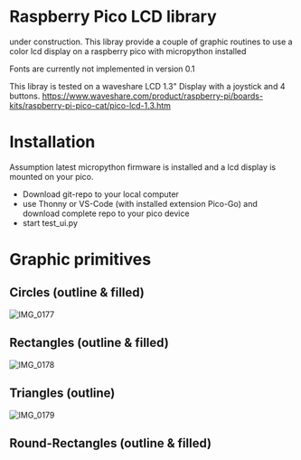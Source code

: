 # Raspberry Pico LCD library

under construction. This libray provide a couple of graphic routines to use a color lcd display on a raspberry pico with micropython installed

Fonts are currently not implemented in version 0.1

This libray is tested on a waveshare LCD 1.3" Display with a joystick and 4 buttons.
https://www.waveshare.com/product/raspberry-pi/boards-kits/raspberry-pi-pico-cat/pico-lcd-1.3.htm




# Installation
Assumption latest micropython firmware is installed and a lcd display is mounted on your pico.

* Download git-repo to your local computer
* use Thonny or VS-Code (with installed extension Pico-Go) and download complete repo to your pico device
* start test_ui.py



# Graphic primitives

## Circles (outline & filled)
![IMG_0177](https://user-images.githubusercontent.com/949032/147857273-ef17d61a-2097-46fa-bee3-490bb93bcc3b.png)

## Rectangles (outline & filled)
![IMG_0178](https://user-images.githubusercontent.com/949032/147857274-ad833089-0620-492b-84d6-de92b80c80b9.jpeg)

## Triangles (outline)
![IMG_0179](https://user-images.githubusercontent.com/949032/147857277-d1906a97-b6c7-4342-9189-b42f59fd3b2c.png)

## Round-Rectangles (outline & filled)

